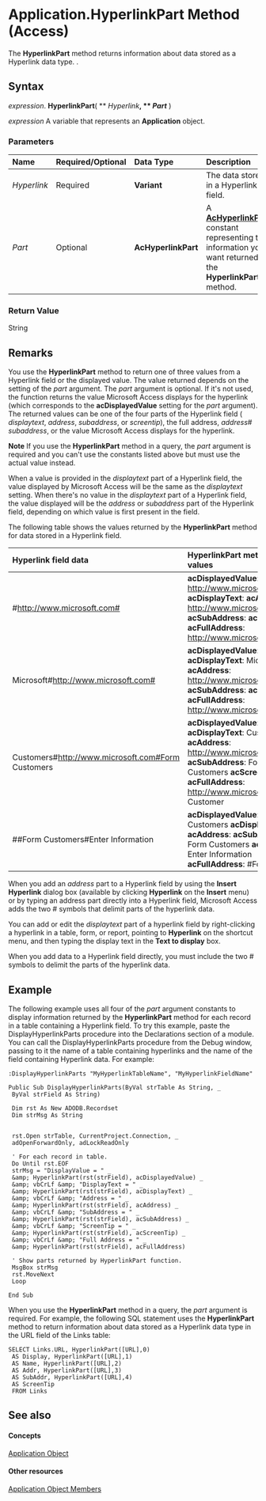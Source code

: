 
# Application.HyperlinkPart Method (Access)

The  **HyperlinkPart** method returns information about data stored as a Hyperlink data type. .


## Syntax

 _expression_. **HyperlinkPart**( ** _Hyperlink_**, ** _Part_** )

 _expression_ A variable that represents an **Application** object.


### Parameters



|**Name**|**Required/Optional**|**Data Type**|**Description**|
|:-----|:-----|:-----|:-----|
| _Hyperlink_|Required|**Variant**|The data stored in a Hyperlink field.|
| _Part_|Optional|**AcHyperlinkPart**|A  **[AcHyperlinkPart](9b093af7-b629-75d1-0186-dd7e7e302b36.md)** constant representing the information you want returned by the **HyperlinkPart** method.|

### Return Value

String


## Remarks

You use the  **HyperlinkPart** method to return one of three values from a Hyperlink field or the displayed value. The value returned depends on the setting of the _part_ argument. The _part_ argument is optional. If it's not used, the function returns the value Microsoft Access displays for the hyperlink (which corresponds to the **acDisplayedValue** setting for the _part_ argument). The returned values can be one of the four parts of the Hyperlink field ( _displaytext_,  _address_,  _subaddress_, or  _screentip_), the full address,  _address_# _subaddress_, or the value Microsoft Access displays for the hyperlink.


 **Note**  If you use the  **HyperlinkPart** method in a query, the _part_ argument is required and you can't use the constants listed above but must use the actual value instead.

When a value is provided in the  _displaytext_ part of a Hyperlink field, the value displayed by Microsoft Access will be the same as the _displaytext_ setting. When there's no value in the _displaytext_ part of a Hyperlink field, the value displayed will be the _address_ or _subaddress_ part of the Hyperlink field, depending on which value is first present in the field.

The following table shows the values returned by the  **HyperlinkPart** method for data stored in a Hyperlink field.



|**Hyperlink field data**|**HyperlinkPart method returned values**|
|:-----|:-----|
|#http://www.microsoft.com#|**acDisplayedValue**: http://www.microsoft.com **acDisplayText**: **acAddress**: http://www.microsoft.com **acSubAddress**: **acScreenTip**: **acFullAddress**: http://www.microsoft.com|
|Microsoft#http://www.microsoft.com#|**acDisplayedValue**: Microsoft **acDisplayText**: Microsoft **acAddress**: http://www.microsoft.com **acSubAddress**: **acScreenTip**: **acFullAddress**: http://www.microsoft.com|
|Customers#http://www.microsoft.com#Form Customers|**acDisplayedValue**: Customers **acDisplayText**: Customers **acAddress**: http://www.microsoft.com **acSubAddress**: Form Customers **acScreenTip**: **acFullAddress**: http://www.microsoft.com#Form Customer|
|##Form Customers#Enter Information|**acDisplayedValue**: Form Customers **acDisplayText**: **acAddress**: **acSubAddress**: Form Customers **acScreenTip**: Enter Information **acFullAddress**: #FormCustomer|
When you add an  _address_ part to a Hyperlink field by using the **Insert Hyperlink** dialog box (available by clicking **Hyperlink** on the **Insert** menu) or by typing an address part directly into a Hyperlink field, Microsoft Access adds the two # symbols that delimit parts of the hyperlink data.

You can add or edit the  _displaytext_ part of a hyperlink field by right-clicking a hyperlink in a table, form, or report, pointing to **Hyperlink** on the shortcut menu, and then typing the display text in the **Text to display** box.

When you add data to a Hyperlink field directly, you must include the two # symbols to delimit the parts of the hyperlink data.


## Example

The following example uses all four of the  _part_ argument constants to display information returned by the **HyperlinkPart** method for each record in a table containing a Hyperlink field. To try this example, paste the DisplayHyperlinkParts procedure into the Declarations section of a module. You can call the DisplayHyperlinkParts procedure from the Debug window, passing to it the name of a table containing hyperlinks and the name of the field containing Hyperlink data. For example:


```
:DisplayHyperlinkParts "MyHyperlinkTableName", "MyHyperlinkFieldName" 
 
Public Sub DisplayHyperlinkParts(ByVal strTable As String, _ 
 ByVal strField As String) 
 
 Dim rst As New ADODB.Recordset 
 Dim strMsg As String 
 
 
 rst.Open strTable, CurrentProject.Connection, _ 
 adOpenForwardOnly, adLockReadOnly 
 
 ' For each record in table. 
 Do Until rst.EOF 
 strMsg = "DisplayValue = " _ 
 &amp; HyperlinkPart(rst(strField), acDisplayedValue) _ 
 &amp; vbCrLf &amp; "DisplayText = " _ 
 &amp; HyperlinkPart(rst(strField), acDisplayText) _ 
 &amp; vbCrLf &amp; "Address = " _ 
 &amp; HyperlinkPart(rst(strField), acAddress) _ 
 &amp; vbCrLf &amp; "SubAddress = " _ 
 &amp; HyperlinkPart(rst(strField), acSubAddress) _ 
 &amp; vbCrLf &amp; "ScreenTip = " _ 
 &amp; HyperlinkPart(rst(strField), acScreenTip) _ 
 &amp; vbCrLf &amp; "Full Address = " _ 
 &amp; HyperlinkPart(rst(strField), acFullAddress) 
 
 ' Show parts returned by HyperlinkPart function. 
 MsgBox strMsg 
 rst.MoveNext 
 Loop 
 
End Sub
```

When you use the  **HyperlinkPart** method in a query, the _part_ argument is required. For example, the following SQL statement uses the **HyperlinkPart** method to return information about data stored as a Hyperlink data type in the URL field of the Links table:




```
SELECT Links.URL, HyperlinkPart([URL],0) 
 AS Display, HyperlinkPart([URL],1) 
 AS Name, HyperlinkPart([URL],2) 
 AS Addr, HyperlinkPart([URL],3) 
 AS SubAddr, HyperlinkPart([URL],4) 
 AS ScreenTip 
 FROM Links
```


## See also


#### Concepts


[Application Object](aefb0713-97e6-e2c7-e530-8fd2e1316a55.md)
#### Other resources


[Application Object Members](3ab5276c-d52a-72a9-244c-ec92ead48811.md)